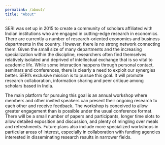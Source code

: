 ```yaml
---
permalink: /about/
title: "About"
---
```


SERI was set up in 2015 to create a community of scholars affiliated with Indian institutions who are engaged in cutting-edge research in economics. There are currently a number of research-oriented economics and business departments in the country. However, there is no strong network connecting them. Given the small size of many departments and the increasing specialization within the discipline, researchers often find themselves relatively isolated and deprived of intellectual exchange that is so vital to academic life. While some interaction happens through personal contact, seminars and conferences, there is clearly a need to exploit our synergies better. SERI’s exclusive mission is to pursue this goal. It will promote research collaboration, information sharing and peer critique among scholars based in India.

The main platform for pursuing this goal is an annual workshop where members and other invited speakers can present their ongoing research to each other and receive feedback. The workshop is conceived to allow greater engagement than is possible under the usual conference format. There will be a small number of papers and participants, longer time slots to allow detailed exposition and discussion, and plenty of mingling over meals and refreshments. Future plans also include more specialized workshops in particular areas of interest, especially in collaboration with funding agencies interested in disseminating research results in narrower fields.